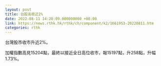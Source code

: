 ```yaml
---
layout: post
title: 台股高收近2%
date: 2022-08-11 14:28:09.000000000 +08:00
link: https://news.rthk.hk/rthk/ch/component/k2/1661953-20220811.htm
categories: rthk
---
```


台灣股市收市升近2%。

加權指數高見15204點，最終以接近全日高位收市，報15197點，升258點，升幅1.73%。
